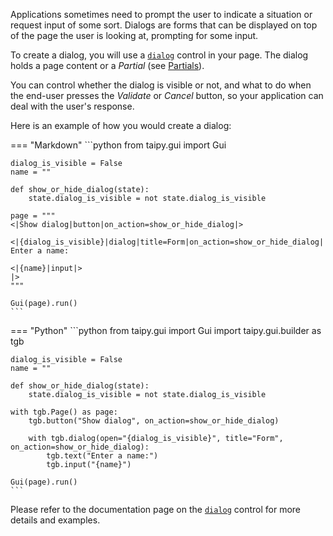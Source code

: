
Applications sometimes need to prompt the user to indicate a situation or request
input of some sort. Dialogs are forms that can be displayed on top of the page
the user is looking at, prompting for some input.

To create a dialog, you will use a [`dialog`](../../viselements/generic/dialog.md) control in your
page. The dialog holds a page content or a *Partial* (see [Partials](../partial/index.md)).

You can control whether the dialog is visible or not, and what to do when the end-user
presses the *Validate* or *Cancel* button, so your application can deal with the
user's response.

Here is an example of how you would create a dialog:

=== "Markdown"
    ```python
    from taipy.gui import Gui


    dialog_is_visible = False
    name = ""

    def show_or_hide_dialog(state):
        state.dialog_is_visible = not state.dialog_is_visible

    page = """
    <|Show dialog|button|on_action=show_or_hide_dialog|>

    <|{dialog_is_visible}|dialog|title=Form|on_action=show_or_hide_dialog|
    Enter a name:

    <|{name}|input|>
    |>
    """

    Gui(page).run()
    ```

=== "Python"
    ```python
    from taipy.gui import Gui
    import taipy.gui.builder as tgb


    dialog_is_visible = False
    name = ""

    def show_or_hide_dialog(state):
        state.dialog_is_visible = not state.dialog_is_visible

    with tgb.Page() as page:
        tgb.button("Show dialog", on_action=show_or_hide_dialog)

        with tgb.dialog(open="{dialog_is_visible}", title="Form", on_action=show_or_hide_dialog):
            tgb.text("Enter a name:")
            tgb.input("{name}")

    Gui(page).run()
    ```
    

Please refer to the documentation page on the [`dialog`](../../viselements/generic/dialog.md)
control for more details and examples.
